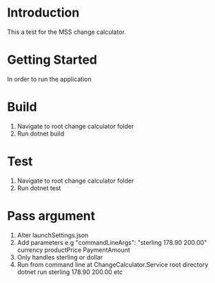 # Introduction

This a test for the MSS change calculator.

# Getting Started

In order to run the application

# Build

1. Navigate to root change calculator folder
2. Run dotnet build

# Test

1. Navigate to root change calculator folder
2. Run dotnet test

# Pass argument

1. Alter launchSettings.json
2. Add parameters e.g "commandLineArgs": "sterling 178.90 200.00" currency productPrice PaymentAmount
3. Only handles sterling or dollar
4. Run from command line at ChangeCalculator.Service root directory dotnet run sterling 178.90 200.00 etc


